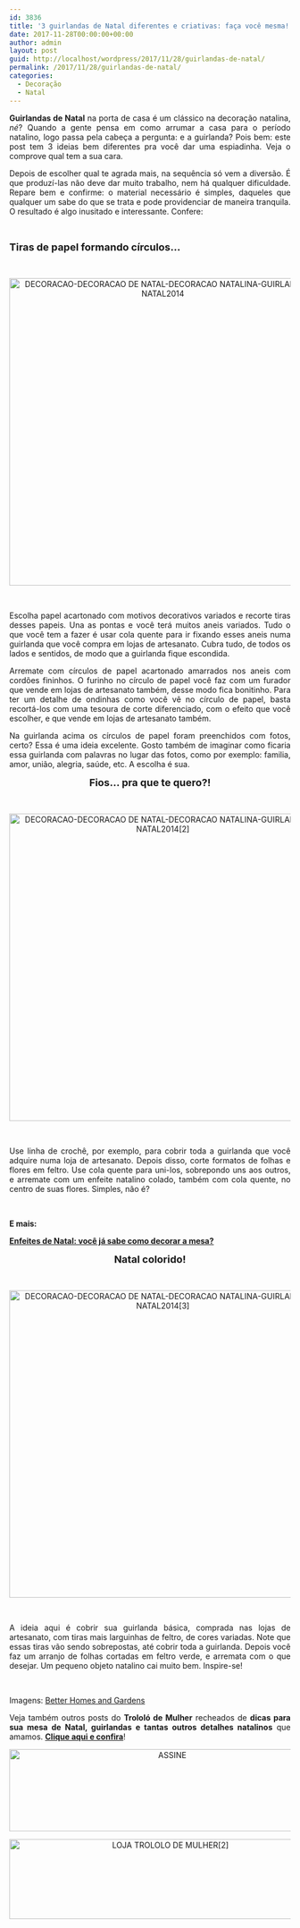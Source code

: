 ```yaml
---
id: 3836
title: '3 guirlandas de Natal diferentes e criativas: faça você mesma!'
date: 2017-11-28T00:00:00+00:00
author: admin
layout: post
guid: http://localhost/wordpress/2017/11/28/guirlandas-de-natal/
permalink: /2017/11/28/guirlandas-de-natal/
categories:
  - Decoração
  - Natal
---
```

<p align="justify">
  <strong>Guirlandas de Natal</strong> na porta de casa é um clássico na decoração natalina,<em> né</em>? Quando a gente pensa em como arrumar a casa para o período natalino, logo passa pela cabeça a pergunta: e a guirlanda? Pois bem: este post tem 3 ideias bem diferentes pra você dar uma espiadinha. Veja o comprove qual tem a sua cara.
</p>

<p align="justify">
  Depois de escolher qual te agrada mais, na sequência só vem a diversão. É que produzí-las não deve dar muito trabalho, nem há qualquer dificuldade. Repare bem e confirme: o material necessário é simples, daqueles que qualquer um sabe do que se trata e pode providenciar de maneira tranquila. O resultado é algo inusitado e interessante. Confere:
</p>

&nbsp;

**<span style="font-size: large;">Tiras de papel formando círculos…</span>**

&nbsp;

<p align="center">
  <a href="http://www.decoracaodacasa.com/blog/wp-content/uploads/2014/10/DECORACAO-DECORACAO-DE-NATAL-DECORACAO-NATALINA-GUIRLANDA-NATAL2014.jpg"><img class="alignnone size-full wp-image-2157" src="http://www.decoracaodacasa.com/blog/wp-content/uploads/2014/10/DECORACAO-DECORACAO-DE-NATAL-DECORACAO-NATALINA-GUIRLANDA-NATAL2014.jpg" alt="DECORACAO-DECORACAO DE NATAL-DECORACAO NATALINA-GUIRLANDA-NATAL2014" width="550" height="550" /></a>
</p>

&nbsp;

<p align="justify">
  Escolha papel acartonado com motivos decorativos variados e recorte tiras desses papeis. Una as pontas e você terá muitos aneis variados. Tudo o que você tem a fazer é usar cola quente para ir fixando esses aneis numa guirlanda que você compra em lojas de artesanato. Cubra tudo, de todos os lados e sentidos, de modo que a guirlanda fique escondida.
</p>

<p align="justify">
  Arremate com círculos de papel acartonado amarrados nos aneis com cordões fininhos. O furinho no círculo de papel você faz com um furador que vende em lojas de artesanato também, desse modo fica bonitinho. Para ter um detalhe de ondinhas como você vê no círculo de papel, basta recortá-los com uma tesoura de corte diferenciado, com o efeito que você escolher, e que vende em lojas de artesanato também.
</p>

<p align="justify">
  Na guirlanda acima os círculos de papel foram preenchidos com fotos, certo? Essa é uma ideia excelente. Gosto também de imaginar como ficaria essa guirlanda com palavras no lugar das fotos, como por exemplo: familia, amor, união, alegria, saúde, etc. A escolha é sua.
</p>

<p align="center">
  <strong><span style="font-size: large;">Fios… pra que te quero?!</span></strong>
</p>

&nbsp;

<p align="center">
  <a href="http://www.decoracaodacasa.com/blog/wp-content/uploads/2014/10/DECORACAO-DECORACAO-DE-NATAL-DECORACAO-NATALINA-GUIRLANDA-NATAL20142.jpg"><img class="alignnone size-full wp-image-2158" src="http://www.decoracaodacasa.com/blog/wp-content/uploads/2014/10/DECORACAO-DECORACAO-DE-NATAL-DECORACAO-NATALINA-GUIRLANDA-NATAL20142.jpg" alt="DECORACAO-DECORACAO DE NATAL-DECORACAO NATALINA-GUIRLANDA-NATAL2014[2]" width="550" height="550" /></a>
</p>

&nbsp;

<p align="justify">
  Use linha de crochê, por exemplo, para cobrir toda a guirlanda que você adquire numa loja de artesanato. Depois disso, corte formatos de folhas e flores em feltro. Use cola quente para uni-los, sobrepondo uns aos outros, e arremate com um enfeite natalino colado, também com cola quente, no centro de suas flores. Simples, não é?
</p>

&nbsp;

<p align="left">
  <strong>E mais:</strong>
</p>

<p align="left">
  <strong><a href="http://www.trololodemulher.com.br/2010/11/15/enfeites-natal-mesa/" target="_blank">Enfeites de Natal: você já sabe como decorar a mesa?</a></strong>
</p>

<p align="center">
  <strong><span style="font-size: large;">Natal colorido!</span></strong>
</p>

&nbsp;

<p align="center">
  <a href="http://www.decoracaodacasa.com/blog/wp-content/uploads/2014/10/DECORACAO-DECORACAO-DE-NATAL-DECORACAO-NATALINA-GUIRLANDA-NATAL20143.jpg"><img class="alignnone size-full wp-image-2160" src="http://www.decoracaodacasa.com/blog/wp-content/uploads/2014/10/DECORACAO-DECORACAO-DE-NATAL-DECORACAO-NATALINA-GUIRLANDA-NATAL20143.jpg" alt="DECORACAO-DECORACAO DE NATAL-DECORACAO NATALINA-GUIRLANDA-NATAL2014[3]" width="550" height="550" /></a>
</p>

&nbsp;

<p align="justify">
  A ideia aqui é cobrir sua guirlanda básica, comprada nas lojas de artesanato, com tiras mais larguinhas de feltro, de cores variadas. Note que essas tiras vão sendo sobrepostas, até cobrir toda a guirlanda. Depois você faz um arranjo de folhas cortadas em feltro verde, e arremata com o que desejar. Um pequeno objeto natalino cai muito bem. Inspire-se!
</p>

&nbsp;

Imagens: <a href="http://www.bhg.com/" target="_blank">Better Homes and Gardens</a>

<p align="justify">
  Veja também outros posts do <strong>Trololó de Mulher</strong> recheados de <strong>dicas para sua mesa de Natal, guirlandas e tantas outros detalhes natalinos</strong> que amamos. <a href="http://www.trololodemulher.com.br/category/natal/" target="_blank"><strong>Clique aqui e confira</strong></a>!
</p>

<p align="center">
  <a href="http://feedburner.google.com/fb/a/mailverify?uri=blogbichafemea&loc=pt_BR" target="_blank"><img class="alignnone size-full wp-image-14011" src="http://www.trololodemulher.com.br/blog/wp-content/uploads/2017/08/ASSINE.jpg" alt="ASSINE" width="568" height="147" /></a>
</p>

<p align="center">
  <a href="http://loja.trololodemulher.com.br/" target="_blank"><img class="alignnone wp-image-14333 size-full" src="http://www.trololodemulher.com.br/blog/wp-content/uploads/2017/10/LOJA-TROLOLO-DE-MULHER2.png" alt="LOJA TROLOLO DE MULHER[2]" width="561" height="143" /></a>
</p>